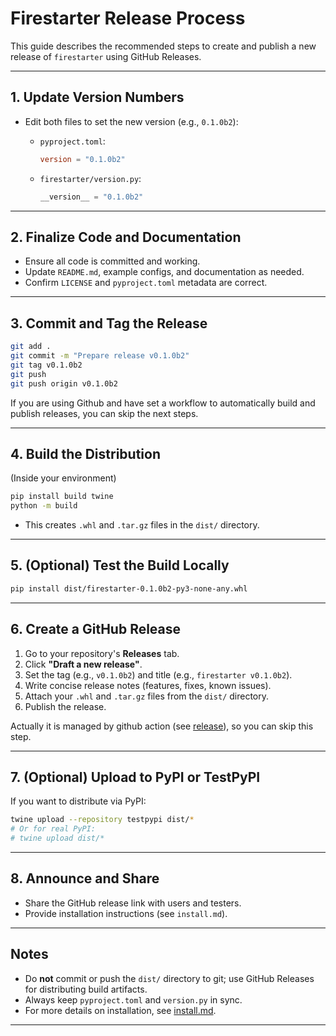 # Firestarter Release Process

This guide describes the recommended steps to create and publish a new release of `firestarter`
using GitHub Releases.

---

## 1. Update Version Numbers

- Edit both files to set the new version (e.g., `0.1.0b2`):

  - `pyproject.toml`:

    ```toml
    version = "0.1.0b2"
    ```

  - `firestarter/version.py`:

    ```python
    __version__ = "0.1.0b2"
    ```

---

## 2. Finalize Code and Documentation

- Ensure all code is committed and working.
- Update `README.md`, example configs, and documentation as needed.
- Confirm `LICENSE` and `pyproject.toml` metadata are correct.

---

## 3. Commit and Tag the Release

```sh
git add .
git commit -m "Prepare release v0.1.0b2"
git tag v0.1.0b2
git push
git push origin v0.1.0b2
```

If you are using Github and have set a workflow to automatically build and publish releases, you can skip the next steps.

---

## 4. Build the Distribution

(Inside your environment)

```sh
pip install build twine
python -m build
```

- This creates `.whl` and `.tar.gz` files in the `dist/` directory.

---

## 5. (Optional) Test the Build Locally

```sh
pip install dist/firestarter-0.1.0b2-py3-none-any.whl
```

---

## 6. Create a GitHub Release

1. Go to your repository's **Releases** tab.
2. Click **"Draft a new release"**.
3. Set the tag (e.g., `v0.1.0b2`) and title (e.g., `firestarter v0.1.0b2`).
4. Write concise release notes (features, fixes, known issues).
5. Attach your `.whl` and `.tar.gz` files from the `dist/` directory.
6. Publish the release.

<!-- markdownlint-disable-next-line MD013 -->
Actually it is managed by github action (see [release](../.github/workflows/release.yml)), so you can skip this step.

---

## 7. (Optional) Upload to PyPI or TestPyPI

If you want to distribute via PyPI:

```sh
twine upload --repository testpypi dist/*
# Or for real PyPI:
# twine upload dist/*
```

---

## 8. Announce and Share

- Share the GitHub release link with users and testers.
- Provide installation instructions (see `install.md`).

---

## Notes

- Do **not** commit or push the `dist/` directory to git; use GitHub Releases for distributing build
  artifacts.
- Always keep `pyproject.toml` and `version.py` in sync.
- For more details on installation, see [install.md](install.md).

---
